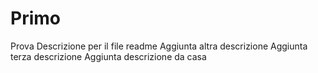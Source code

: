 # Primo
Prova
Descrizione per il file readme
Aggiunta altra descrizione
Aggiunta terza descrizione
Aggiunta descrizione da casa